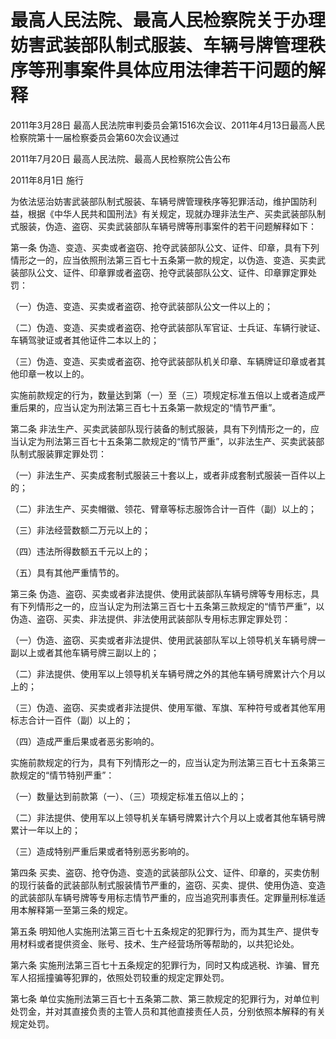 # 最高人民法院、最高人民检察院关于办理妨害武装部队制式服装、车辆号牌管理秩序等刑事案件具体应用法律若干问题的解释

2011年3月28日 最高人民法院审判委员会第1516次会议、2011年4月13日最高人民检察院第十一届检察委员会第60次会议通过

2011年7月20日 最高人民法院、最高人民检察院公告公布

2011年8月1日 施行

为依法惩治妨害武装部队制式服装、车辆号牌管理秩序等犯罪活动，维护国防利益，根据《中华人民共和国刑法》有关规定，现就办理非法生产、买卖武装部队制式服装，伪造、盗窃、买卖武装部队车辆号牌等刑事案件的若干问题解释如下：

第一条 伪造、变造、买卖或者盗窃、抢夺武装部队公文、证件、印章，具有下列情形之一的，应当依照刑法第三百七十五条第一款的规定，以伪造、变造、买卖武装部队公文、证件、印章罪或者盗窃、抢夺武装部队公文、证件、印章罪定罪处罚：

（一）伪造、变造、买卖或者盗窃、抢夺武装部队公文一件以上的；

（二）伪造、变造、买卖或者盗窃、抢夺武装部队军官证、士兵证、车辆行驶证、车辆驾驶证或者其他证件二本以上的；

（三）伪造、变造、买卖或者盗窃、抢夺武装部队机关印章、车辆牌证印章或者其他印章一枚以上的。

实施前款规定的行为，数量达到第（一）至（三）项规定标准五倍以上或者造成严重后果的，应当认定为刑法第三百七十五条第一款规定的“情节严重”。

第二条 非法生产、买卖武装部队现行装备的制式服装，具有下列情形之一的，应当认定为刑法第三百七十五条第二款规定的“情节严重”，以非法生产、买卖武装部队制式服装罪定罪处罚：

（一）非法生产、买卖成套制式服装三十套以上，或者非成套制式服装一百件以上的；

（二）非法生产、买卖帽徽、领花、臂章等标志服饰合计一百件（副）以上的；

（三）非法经营数额二万元以上的；

（四）违法所得数额五千元以上的；

（五）具有其他严重情节的。

第三条 伪造、盗窃、买卖或者非法提供、使用武装部队车辆号牌等专用标志，具有下列情形之一的，应当认定为刑法第三百七十五条第三款规定的“情节严重”，以伪造、盗窃、买卖、非法提供、非法使用武装部队专用标志罪定罪处罚：

（一）伪造、盗窃、买卖或者非法提供、使用武装部队军以上领导机关车辆号牌一副以上或者其他车辆号牌三副以上的；

（二）非法提供、使用军以上领导机关车辆号牌之外的其他车辆号牌累计六个月以上的；

（三）伪造、盗窃、买卖或者非法提供、使用军徽、军旗、军种符号或者其他军用标志合计一百件（副）以上的；

（四）造成严重后果或者恶劣影响的。

实施前款规定的行为，具有下列情形之一的，应当认定为刑法第三百七十五条第三款规定的“情节特别严重”：

（一）数量达到前款第（一）、（三）项规定标准五倍以上的；

（二）非法提供、使用军以上领导机关车辆号牌累计六个月以上或者其他车辆号牌累计一年以上的；

（三）造成特别严重后果或者特别恶劣影响的。

第四条 买卖、盗窃、抢夺伪造、变造的武装部队公文、证件、印章的，买卖仿制的现行装备的武装部队制式服装情节严重的，盗窃、买卖、提供、使用伪造、变造的武装部队车辆号牌等专用标志情节严重的，应当追究刑事责任。定罪量刑标准适用本解释第一至第三条的规定。

第五条 明知他人实施刑法第三百七十五条规定的犯罪行为，而为其生产、提供专用材料或者提供资金、账号、技术、生产经营场所等帮助的，以共犯论处。

第六条 实施刑法第三百七十五条规定的犯罪行为，同时又构成逃税、诈骗、冒充军人招摇撞骗等犯罪的，依照处罚较重的规定定罪处罚。

第七条 单位实施刑法第三百七十五条第二款、第三款规定的犯罪行为，对单位判处罚金，并对其直接负责的主管人员和其他直接责任人员，分别依照本解释的有关规定处罚。
